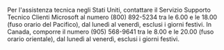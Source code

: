 <Token xmlns:xlink="http://www.w3.org/1999/xlink">Per l'assistenza tecnica negli Stati Uniti, contattare il Servizio Supporto Tecnico Clienti Microsoft al numero (800) 892-5234 tra le 6.00 e le 18.00 (fuso orario del Pacifico), dal lunedì al venerdì, esclusi i giorni festivi. In Canada, comporre il numero (905) 568-9641 tra le 8.00 e le 20.00 (fuso orario orientale), dal lunedì al venerdì, esclusi i giorni festivi.</Token>

<!--HONumber=May16_HO1-->


